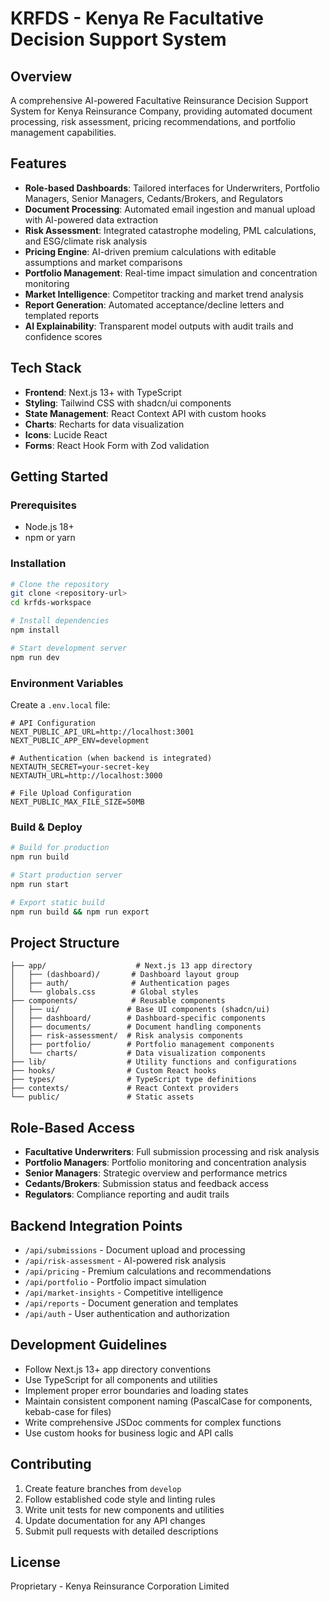 # KRFDS - Kenya Re Facultative Decision Support System

## Overview
A comprehensive AI-powered Facultative Reinsurance Decision Support System for Kenya Reinsurance Company, providing automated document processing, risk assessment, pricing recommendations, and portfolio management capabilities.

## Features
- **Role-based Dashboards**: Tailored interfaces for Underwriters, Portfolio Managers, Senior Managers, Cedants/Brokers, and Regulators
- **Document Processing**: Automated email ingestion and manual upload with AI-powered data extraction
- **Risk Assessment**: Integrated catastrophe modeling, PML calculations, and ESG/climate risk analysis
- **Pricing Engine**: AI-driven premium calculations with editable assumptions and market comparisons
- **Portfolio Management**: Real-time impact simulation and concentration monitoring
- **Market Intelligence**: Competitor tracking and market trend analysis
- **Report Generation**: Automated acceptance/decline letters and templated reports
- **AI Explainability**: Transparent model outputs with audit trails and confidence scores

## Tech Stack
- **Frontend**: Next.js 13+ with TypeScript
- **Styling**: Tailwind CSS with shadcn/ui components
- **State Management**: React Context API with custom hooks
- **Charts**: Recharts for data visualization
- **Icons**: Lucide React
- **Forms**: React Hook Form with Zod validation

## Getting Started

### Prerequisites
- Node.js 18+ 
- npm or yarn

### Installation
```bash
# Clone the repository
git clone <repository-url>
cd krfds-workspace

# Install dependencies
npm install

# Start development server
npm run dev
```

### Environment Variables
Create a `.env.local` file:
```
# API Configuration
NEXT_PUBLIC_API_URL=http://localhost:3001
NEXT_PUBLIC_APP_ENV=development

# Authentication (when backend is integrated)
NEXTAUTH_SECRET=your-secret-key
NEXTAUTH_URL=http://localhost:3000

# File Upload Configuration
NEXT_PUBLIC_MAX_FILE_SIZE=50MB
```

### Build & Deploy
```bash
# Build for production
npm run build

# Start production server
npm run start

# Export static build
npm run build && npm run export
```

## Project Structure
```
├── app/                    # Next.js 13 app directory
│   ├── (dashboard)/       # Dashboard layout group
│   ├── auth/              # Authentication pages
│   └── globals.css        # Global styles
├── components/            # Reusable components
│   ├── ui/               # Base UI components (shadcn/ui)
│   ├── dashboard/        # Dashboard-specific components
│   ├── documents/        # Document handling components
│   ├── risk-assessment/  # Risk analysis components
│   ├── portfolio/        # Portfolio management components
│   └── charts/           # Data visualization components
├── lib/                  # Utility functions and configurations
├── hooks/                # Custom React hooks
├── types/                # TypeScript type definitions
├── contexts/             # React Context providers
└── public/               # Static assets
```

## Role-Based Access
- **Facultative Underwriters**: Full submission processing and risk analysis
- **Portfolio Managers**: Portfolio monitoring and concentration analysis
- **Senior Managers**: Strategic overview and performance metrics
- **Cedants/Brokers**: Submission status and feedback access
- **Regulators**: Compliance reporting and audit trails

## Backend Integration Points
- `/api/submissions` - Document upload and processing
- `/api/risk-assessment` - AI-powered risk analysis
- `/api/pricing` - Premium calculations and recommendations
- `/api/portfolio` - Portfolio impact simulation
- `/api/market-insights` - Competitive intelligence
- `/api/reports` - Document generation and templates
- `/api/auth` - User authentication and authorization

## Development Guidelines
- Follow Next.js 13+ app directory conventions
- Use TypeScript for all components and utilities
- Implement proper error boundaries and loading states
- Maintain consistent component naming (PascalCase for components, kebab-case for files)
- Write comprehensive JSDoc comments for complex functions
- Use custom hooks for business logic and API calls

## Contributing
1. Create feature branches from `develop`
2. Follow established code style and linting rules
3. Write unit tests for new components and utilities
4. Update documentation for any API changes
5. Submit pull requests with detailed descriptions

## License
Proprietary - Kenya Reinsurance Corporation Limited